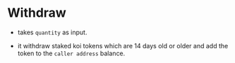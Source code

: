 # Withdraw

- takes `quantity` as input.

- it withdraw staked koi tokens which are 14 days old or older and add the token to the `caller address` balance.
